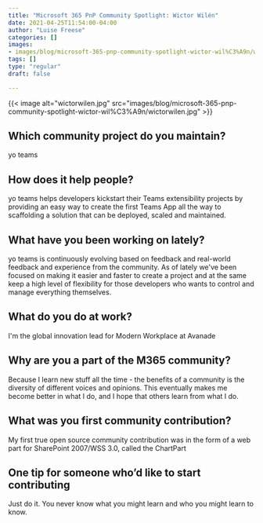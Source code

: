 ```yaml
---
title: "Microsoft 365 PnP Community Spotlight: Wictor Wilén"
date: 2021-04-25T11:54:00-04:00
author: "Luise Freese"
categories: []
images:
- images/blog/microsoft-365-pnp-community-spotlight-wictor-wil%C3%A9n/wictorwilen.jpg
tags: []
type: "regular"
draft: false

---
```


{{< image alt="wictorwilen.jpg" src="images/blog/microsoft-365-pnp-community-spotlight-wictor-wil%C3%A9n/wictorwilen.jpg" >}}

## Which community project do you maintain? 

yo teams 

## How does it help people?  

 yo teams helps developers kickstart their Teams extensibility projects by providing an easy way to create the first Teams App all the way to scaffolding a solution that can be deployed, scaled and maintained. 


## What have you been working on lately? 

 yo teams is continuously evolving based on feedback and real-world feedback and experience from the community. As of lately we've been focused on making it easier and faster to create a project and at the same keep a high level of flexibility for those developers who wants to control and manage everything themselves.  

## What do you do at work? 

I'm the global innovation lead for Modern Workplace at Avanade 

## Why are you a part of the M365 community? 

Because I learn new stuff all the time - the benefits of a community is the diversity of different voices and opinions. This eventually makes me become better in what I do, and I hope that others learn from what I do. 

## What was you first community contribution? 

My first true open source community contribution was in the form of a web part for SharePoint 2007/WSS 3.0, called the ChartPart 

## One tip for someone who’d like to start contributing 

Just do it. You never know what you might learn and  who you might learn to know. 
